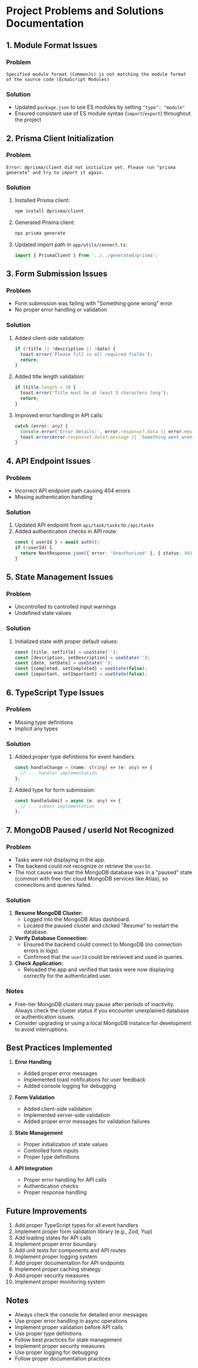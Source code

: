 # Project Problems and Solutions Documentation

## 1. Module Format Issues

### Problem

```
Specified module format (CommonJs) is not matching the module format of the source code (EcmaScript Modules)
```

### Solution

- Updated `package.json` to use ES modules by setting `"type": "module"`
- Ensured consistent use of ES module syntax (`import`/`export`) throughout the project

## 2. Prisma Client Initialization

### Problem

```
Error: @prisma/client did not initialize yet. Please run "prisma generate" and try to import it again.
```

### Solution

1. Installed Prisma client:
   ```bash
   npm install @prisma/client
   ```
2. Generated Prisma client:
   ```bash
   npx prisma generate
   ```
3. Updated import path in `app/utils/connect.ts`:
   ```typescript
   import { PrismaClient } from '../../generated/prisma';
   ```

## 3. Form Submission Issues

### Problem

- Form submission was failing with "Something gone wrong" error
- No proper error handling or validation

### Solution

1. Added client-side validation:
   ```typescript
   if (!title || !description || !date) {
     toast.error('Please fill in all required fields');
     return;
   }
   ```
2. Added title length validation:
   ```typescript
   if (title.length < 3) {
     toast.error('Title must be at least 3 characters long');
     return;
   }
   ```
3. Improved error handling in API calls:
   ```typescript
   catch (error: any) {
     console.error('Error details:', error.response?.data || error.message);
     toast.error(error.response?.data?.message || 'Something went wrong!');
   }
   ```

## 4. API Endpoint Issues

### Problem

- Incorrect API endpoint path causing 404 errors
- Missing authentication handling

### Solution

1. Updated API endpoint from `api/task/tasks` to `/api/tasks`
2. Added authentication checks in API route:
   ```typescript
   const { userId } = await auth();
   if (!userId) {
     return NextResponse.json({ error: 'Unauthorized' }, { status: 401 });
   }
   ```

## 5. State Management Issues

### Problem

- Uncontrolled to controlled input warnings
- Undefined state values

### Solution

1. Initialized state with proper default values:
   ```typescript
   const [title, setTitle] = useState('');
   const [description, setDescription] = useState('');
   const [date, setDate] = useState('');
   const [completed, setCompleted] = useState(false);
   const [important, setImportant] = useState(false);
   ```

## 6. TypeScript Type Issues

### Problem

- Missing type definitions
- Implicit any types

### Solution

1. Added proper type definitions for event handlers:
   ```typescript
   const handleChange = (name: string) => (e: any) => {
     // ... handler implementation
   };
   ```
2. Added type for form submission:
   ```typescript
   const handleSubmit = async (e: any) => {
     // ... submit implementation
   };
   ```

## 7. MongoDB Paused / userId Not Recognized

### Problem

- Tasks were not displaying in the app.
- The backend could not recognize or retrieve the `userId`.
- The root cause was that the MongoDB database was in a "paused" state (common with free-tier cloud MongoDB services like Atlas), so connections and queries failed.

### Solution

1. **Resume MongoDB Cluster:**
   - Logged into the MongoDB Atlas dashboard.
   - Located the paused cluster and clicked "Resume" to restart the database.
2. **Verify Database Connection:**
   - Ensured the backend could connect to MongoDB (no connection errors in logs).
   - Confirmed that the `userId` could be retrieved and used in queries.
3. **Check Application:**
   - Reloaded the app and verified that tasks were now displaying correctly for the authenticated user.

### Notes

- Free-tier MongoDB clusters may pause after periods of inactivity. Always check the cluster status if you encounter unexplained database or authentication issues.
- Consider upgrading or using a local MongoDB instance for development to avoid interruptions.

## Best Practices Implemented

1. **Error Handling**

   - Added proper error messages
   - Implemented toast notifications for user feedback
   - Added console logging for debugging

2. **Form Validation**

   - Added client-side validation
   - Implemented server-side validation
   - Added proper error messages for validation failures

3. **State Management**

   - Proper initialization of state values
   - Controlled form inputs
   - Proper type definitions

4. **API Integration**
   - Proper error handling for API calls
   - Authentication checks
   - Proper response handling

## Future Improvements

1. Add proper TypeScript types for all event handlers
2. Implement proper form validation library (e.g., Zod, Yup)
3. Add loading states for API calls
4. Implement proper error boundary
5. Add unit tests for components and API routes
6. Implement proper logging system
7. Add proper documentation for API endpoints
8. Implement proper caching strategy
9. Add proper security measures
10. Implement proper monitoring system

## Notes

- Always check the console for detailed error messages
- Use proper error handling in async operations
- Implement proper validation before API calls
- Use proper type definitions
- Follow best practices for state management
- Implement proper security measures
- Use proper logging for debugging
- Follow proper documentation practices
